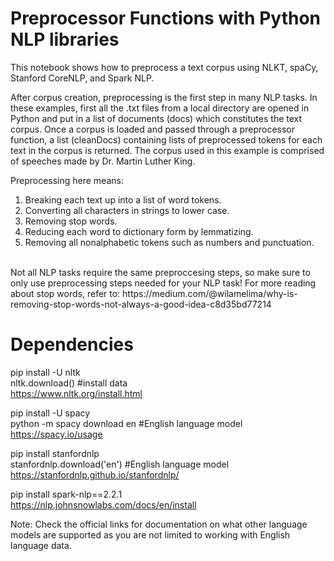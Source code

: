 # Preprocessor Functions with Python NLP libraries
This notebook shows how to preprocess a text corpus using NLKT, spaCy, Stanford CoreNLP, and Spark NLP. 

After corpus creation, preprocessing is the first step in many NLP tasks. In these examples, first all the .txt files from a local directory are opened in Python and put in a list of documents (docs) which constitutes the text corpus. Once a corpus is loaded and passed through a preprocessor function, a list (cleanDocs) containing lists of preprocessed tokens for each text in the corpus is returned. The corpus used in this example is comprised of speeches made by Dr. Martin Luther King. 

Preprocessing here means: <br>

1. Breaking each text up into a list of word tokens. <br>
2. Converting all characters in strings to lower case. <br>
3. Removing stop words. <br>
4. Reducing each word to dictionary form by lemmatizing. <br>
5. Removing all nonalphabetic tokens such as numbers and punctuation. <br>

<br>
Not all NLP tasks require the same preproccesing steps, so make sure to only use preprocessing steps needed for your NLP task! 
For more reading about stop words, refer to: https://medium.com/@wilamelima/why-is-removing-stop-words-not-always-a-good-idea-c8d35bd77214

<h1> Dependencies</h1>

pip install -U nltk <br>
nltk.download()  #install data <br>
https://www.nltk.org/install.html <br> 

pip install -U spacy <br>
python -m spacy download en #English language model <br>
https://spacy.io/usage <br>

pip install stanfordnlp <br>
stanfordnlp.download('en') #English language model <br>
https://stanfordnlp.github.io/stanfordnlp/ <br>

pip install spark-nlp==2.2.1 <br> 
https://nlp.johnsnowlabs.com/docs/en/install <br> 

Note: Check the official links for documentation on what other language models are supported as you are not limited to working with English language data. 
